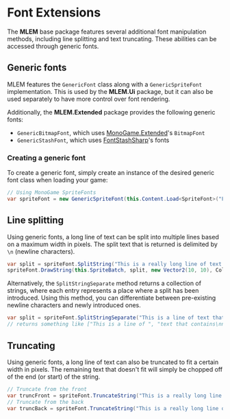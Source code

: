 # Font Extensions

The **MLEM** base package features several additional font manipulation methods, including line splitting and text truncating. These abilities can be accessed through generic fonts.

## Generic fonts
MLEM features the `GenericFont` class along with a `GenericSpriteFont` implementation. This is used by the **MLEM.Ui** package, but it can also be used separately to have more control over font rendering.

Additionally, the **MLEM.Extended** package provides the following generic fonts:
- `GenericBitmapFont`, which uses [MonoGame.Extended](http://www.monogameextended.net/)'s `BitmapFont`
- `GenericStashFont`, which uses [FontStashSharp](https://github.com/rds1983/FontStashSharp)'s fonts

### Creating a generic font
To create a generic font, simply create an instance of the desired generic font class when loading your game:
```cs
// Using MonoGame SpriteFonts
var spriteFont = new GenericSpriteFont(this.Content.Load<SpriteFont>("Fonts/ExampleFont"));
```

## Line splitting
Using generic fonts, a long line of text can be split into multiple lines based on a maximum width in pixels. The split text that is returned is delimited by `\n` (newline characters).
```cs
var split = spriteFont.SplitString("This is a really long line of text [...]", width: 100, scale: 1);
spriteFont.DrawString(this.SpriteBatch, split, new Vector2(10, 10), Color.White);
```

Alternatively, the `SplitStringSeparate` method returns a collection of strings, where each entry represents a place where a split has been introduced. Using this method, you can differentiate between pre-existing newline characters and newly introduced ones.
```cs
var split = spriteFont.SplitStringSeparate("This is a line of text that contains\nnewline characters!", width: 10, scale: 1);
// returns something like ["This is a line of ", "text that contains\nnewline characters!"]
```

## Truncating
Using generic fonts, a long line of text can also be truncated to fit a certain width in pixels. The remaining text that doesn't fit will simply be chopped off of the end (or start) of the string.
```cs
// Truncate from the front
var truncFront = spriteFont.TruncateString("This is a really long line of text [...]", width: 100, fromBack: false, scale: 1);
// Truncate from the back
var truncBack = spriteFont.TruncateString("This is a really long line of text [...]", width: 100, fromBack: true, scale: 1);
```
